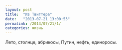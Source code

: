 ```yaml
---
layout: post
title:  "Из Твиттера"
date:   "2013-07-21 13:00:53"
permalink: /2013/07/21/1/
categories: жизнь
---
```

Лето, столнце, абрикосы, Путин, нефть, единоросы.


